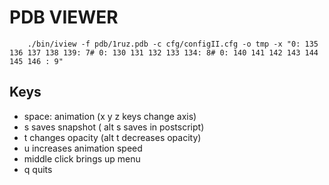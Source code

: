# PDB VIEWER



		./bin/iview -f pdb/1ruz.pdb -c cfg/configII.cfg -o tmp -x "0: 135 136 137 138 139: 7# 0: 130 131 132 133 134: 8# 0: 140 141 142 143 144 145 146 : 9" 


## Keys

+  space: animation (x y z keys change axis)
+  s saves snapshot ( alt s saves in postscript)
+  t changes opacity (alt t decreases opacity)
+  u increases animation speed
+  middle click brings up menu
+  q quits

